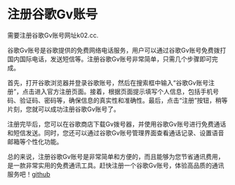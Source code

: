 # 注册谷歌Gv账号

需要注册谷歌Gv账号网址k02.cc. 

谷歌Gv账号是谷歌提供的免费网络电话服务，用户可以通过谷歌Gv账号免费拨打国内国际电话，发送短信等。注册谷歌Gv账号非常简单，只需几个步骤即可完成。

首先，打开谷歌浏览器并登录谷歌账号，然后在搜索框中输入“谷歌Gv账号注册”，点击进入官方注册页面。接着，根据页面提示填写个人信息，包括手机号码、验证码、密码等，确保信息的真实性和准确性。最后，点击“注册”按钮，稍等片刻，您就可以成功注册谷歌Gv账号了。

注册完毕后，您可以在谷歌商店下载Gv拨号器，并使用谷歌Gv账号进行免费通话和短信发送。同时，您还可以通过谷歌Gv账号管理界面查看通话记录、设置语音邮箱等个性化功能。

总的来说，注册谷歌Gv账号是非常简单和方便的，而且能够为您节省通讯费用，是一款非常实用的免费通讯工具。赶快注册一个谷歌Gv账号，体验高品质的通讯服务吧！[github](https://github.com)